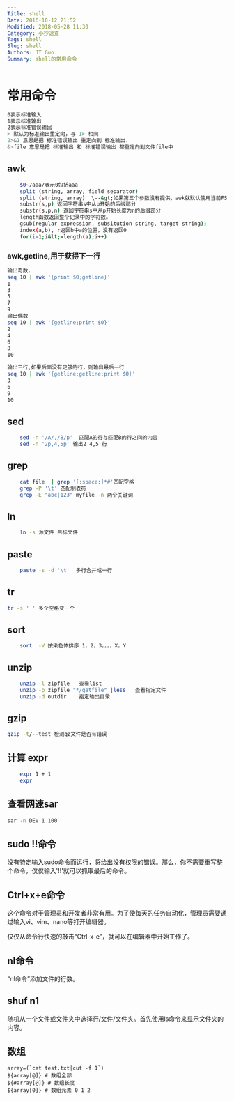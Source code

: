 ```yaml
---
Title: shell
Date: 2016-10-12 21:52
Modified: 2018-05-28 11:30
Category: 小抄速查
Tags: shell
Slug: shell
Authors: JT Guo
Summary: shell的常用命令
---
```

# 常用命令

```sh
0表示标准输入
1表示标准输出
2表示标准错误输出
> 默认为标准输出重定向，与 1> 相同
2>&1 意思是把 标准错误输出 重定向到 标准输出.
&>file 意思是把 标准输出 和 标准错误输出 都重定向到文件file中
```

## awk

```sh
    $0~/aaa/表示0包括aaa
    split (string, array, field separator)
    split (string, array)  \--&gt;如果第三个参数没有提供，awk就默认使用当前FS值。
    substr(s,p) 返回字符串s中从p开始的后缀部分
    substr(s,p,n) 返回字符串s中从p开始长度为n的后缀部分
    length函数返回整个记录中的字符数。
    gsub(regular expression, subsitution string, target string);
    index(a,b), r返回b中a的位置，没有返回0
    for(i=1;i&lt;=length(a);i++)
```

### awk,getline,用于获得下一行

```sh
输出奇数，
seq 10 | awk '{print $0;getline}'
1
3
5
7
9
输出偶数
seq 10 | awk '{getline;print $0}'
2
4
6
8
10

输出三行,如果后面没有足够的行，则输出最后一行
seq 10 | awk '{getline;getline;print $0}'
3
6
9
10
```

## sed

```sh
    sed -n '/A/,/B/p'  匹配A的行与匹配B的行之间的内容
    sed -n '2p,4,5p' 输出2 4,5 行
```

## grep

```sh
    cat file  | grep '[:space:]*#'匹配空格
    grep -P '\t' 匹配制表符
    grep -E "abc|123" myfile -n 两个关键词
```

## ln

```sh
    ln -s 源文件 目标文件
```

## paste

```sh
    paste -s -d '\t'  多行合并成一行
```

## tr

```sh
tr -s ' ' 多个空格变一个
```

## sort

```sh
    sort  -V 按染色体排序 1，2，3，，，，X，Y
```

## unzip

```sh
    unzip -l zipfile   查看list
    unzip -p zipfile "*/getfile" |less   查看指定文件
    unzip -d outdir    指定输出目录
```

## gzip

```sh
gzip -t/--test 检测gz文件是否有错误
```

## 计算 expr

```sh
    expr 1 + 1
    expr
```

## 查看网速sar

```sh
sar -n DEV 1 100
```

## sudo !!命令

没有特定输入sudo命令而运行，将给出没有权限的错误。那么，你不需要重写整个命令，仅仅输入'!!'就可以抓取最后的命令。

## Ctrl+x+e命令

这个命令对于管理员和开发者非常有用。为了使每天的任务自动化，管理员需要通过输入vi、vim、nano等打开编辑器。

仅仅从命令行快速的敲击“Ctrl-x-e”，就可以在编辑器中开始工作了。

## nl命令

“nl命令”添加文件的行数。

## shuf n1

随机从一个文件或文件夹中选择行/文件/文件夹。首先使用ls命令来显示文件夹的内容。

## 数组

```shell
array=(`cat test.txt|cut -f 1`)
${array[@]} # 数组全部
${#array[@]} # 数组长度
${array[0]} # 数组元素 0 1 2
```